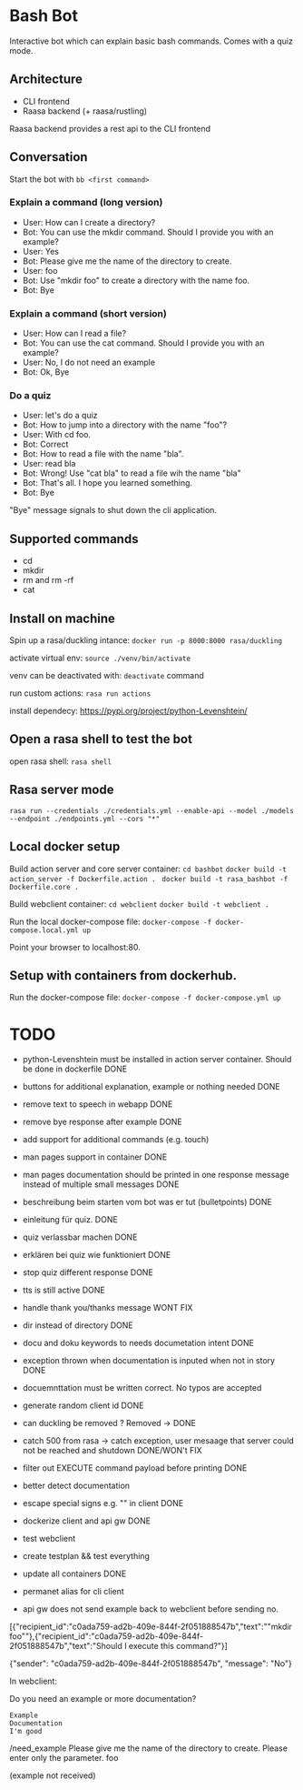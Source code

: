 # Bash Bot

Interactive bot which can explain basic bash commands.
Comes with a quiz mode.

## Architecture
- CLI frontend
- Raasa backend (+ raasa/rustling)

Raasa backend provides a rest api to the CLI frontend

## Conversation

Start the bot with ```bb <first command>```

### Explain a command (long version)
- User: How can I create a directory?
- Bot: You can use the mkdir command. Should I provide you with an example?
- User: Yes
- Bot: Please give me the name of the directory to create.
- User: foo
- Bot: Use "mkdir foo" to create a directory with the name foo.
- Bot: Bye

### Explain a command (short version)
- User: How can I read a file?
- Bot: You can use the cat command. Should I provide you with an example?
- User: No, I do not need an example
- Bot: Ok, Bye

### Do a quiz

- User: let's do a quiz
- Bot: How to jump into a directory with the name "foo"?
- User: With cd foo.
- Bot: Correct
- Bot: How to read a file with the name "bla".
- User: read bla
- Bot: Wrong! Use "cat bla" to read a file wih the name "bla"
- Bot: That's all. I hope you learned something. 
- Bot: Bye

"Bye" message signals to shut down the cli application.

## Supported commands
- cd
- mkdir
- rm <filename> and rm -rf <directory>
- cat

## Install on machine
Spin up a rasa/duckling intance:
```docker run -p 8000:8000 rasa/duckling```

activate virtual env:
```source ./venv/bin/activate```

venv can be deactivated with: ```deactivate``` command

run custom actions:
```rasa run actions```

install dependecy:
https://pypi.org/project/python-Levenshtein/

## Open a rasa shell to test the bot

open rasa shell:
```rasa shell```

## Rasa server mode
```rasa run --credentials ./credentials.yml --enable-api --model ./models --endpoint ./endpoints.yml --cors "*" ```

## Local docker setup

Build action server and core server container:
```cd bashbot```
```docker build -t action_server -f Dockerfile.action . ```
```docker build -t rasa_bashbot -f Dockerfile.core . ```

Build webclient container:
```cd webclient```
```docker build -t webclient . ```

Run the local docker-compose file:
```docker-compose -f docker-compose.local.yml up ```

Point your browser to localhost:80.

## Setup with containers from dockerhub.
Run the docker-compose file:
```docker-compose -f docker-compose.yml up ```


# TODO
- python-Levenshtein must be installed in action server container. Should be done in dockerfile DONE
- buttons for additional explanation, example or nothing needed DONE
- remove text to speech in webapp DONE
- remove bye response after example DONE
- add support for additional commands (e.g. touch)
- man pages support in container DONE
- man pages documentation should be printed in one response message instead of multiple small messages DONE
- beschreibung beim starten vom bot was er tut (bulletpoints) DONE
- einleitung für quiz. DONE
- quiz verlassbar machen DONE
- erklären bei quiz wie funktioniert DONE
- stop quiz different response DONE
- tts is still active DONE
- handle thank you/thanks message WONT FIX
- dir instead of directory DONE
- docu and doku keywords to needs documetation intent DONE
- exception thrown when documentation is inputed when not in story DONE
- docuemnttation must be written correct. No typos are accepted
- generate random client id DONE
- can duckling be removed ? Removed -> DONE
- catch 500 from rasa -> catch exception, user mesaage that server could not be reached and shutdown DONE/WON't FIX
- filter out EXECUTE command payload before printing DONE
- better detect documentation
- escape special signs e.g. "" in client DONE
- dockerize client and api gw DONE
- test webclient 
- create testplan && test everything
- update all containers DONE
- permanet alias for cli client

- api gw does not send example back to webclient before sending no.

[{"recipient_id":"c0ada759-ad2b-409e-844f-2f051888547b","text":"\"mkdir foo\""},{"recipient_id":"c0ada759-ad2b-409e-844f-2f051888547b","text":"Should I execute this command?"}]

{"sender": "c0ada759-ad2b-409e-844f-2f051888547b", "message": "No"}

In webclient:

Do you need an example or more documentation?

    Example
    Documentation
    I'm good

/need_example
Please give me the name of the directory to create.
Please enter only the parameter.
foo

(example not received)
